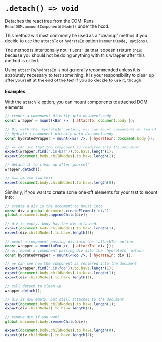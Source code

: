 # `.detach() => void`

Detaches the react tree from the DOM. Runs `ReactDOM.unmountComponentAtNode()` under the hood.

This method will most commonly be used as a "cleanup" method if you decide to use the
`attachTo` or `hydrateIn` option in `mount(node, options)`.

The method is intentionally not "fluent" (in that it doesn't return `this`) because you should
not be doing anything with this wrapper after this method is called.

Using `attachTo`/`hydrateIn` is not generally recommended unless it is absolutely necessary to test
something.  It is your responsibility to clean up after yourself at the end of the test if you do
decide to use it, though.


#### Examples


With the `attachTo` option, you can mount components to attached DOM elements:
```jsx
// render a component directly into document.body
const wrapper = mount(<Bar />, { attachTo: document.body });

// Or, with the `hydrateIn` option, you can mount components on top of existing DOM elements:
// hydrate a component directly onto document.body
const hydratedWrapper = mount(<Bar />, { hydrateIn: document.body });

// we can see that the component is rendered into the document
expect(wrapper.find('.in-bar')).to.have.length(1);
expect(document.body.childNodes).to.have.length(1);

// detach it to clean up after yourself
wrapper.detach();

// now we can see that
expect(document.body.childNodes).to.have.length(0);
```

Similarly, if you want to create some one-off elements for your test to mount into:
```jsx
// create a div in the document to mount into
const div = global.document.createElement('div');
global.document.body.appendChild(div);

// div is empty. body has the div attached.
expect(document.body.childNodes).to.have.length(1);
expect(div.childNodes).to.have.length(0);

// mount a component passing div into the `attachTo` option
const wrapper = mount(<Foo />, { attachTo: div });
// or, mount a component passing div into the `hydrateIn` option
const hydratedWrapper = mount(<Foo />, { hydrateIn: div });

// we can see now the component is rendered into the document
expect(wrapper.find('.in-foo')).to.have.length(1);
expect(document.body.childNodes).to.have.length(1);
expect(div.childNodes).to.have.length(1);

// call detach to clean up
wrapper.detach();

// div is now empty, but still attached to the document
expect(document.body.childNodes).to.have.length(1);
expect(div.childNodes).to.have.length(0);

// remove div if you want
global.document.body.removeChild(div);

expect(document.body.childNodes).to.have.length(0);
expect(div.childNodes).to.have.length(0);
```
